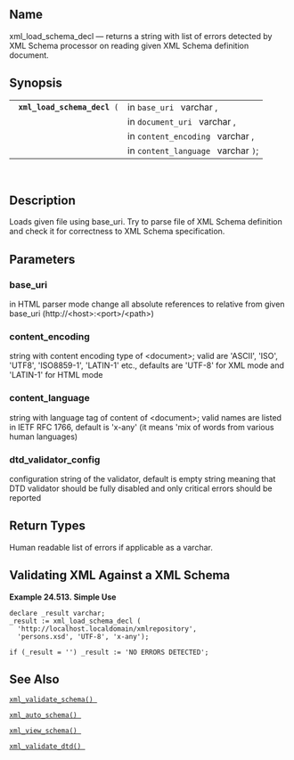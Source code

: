 <div>

<div>

</div>

<div>

## Name

xml_load_schema_decl — returns a string with list of errors detected by
XML Schema processor on reading given XML Schema definition document.

</div>

<div>

## Synopsis

<div>

|                                   |                                     |
|-----------------------------------|-------------------------------------|
| ` `**`xml_load_schema_decl`**` (` | in `base_uri ` varchar ,            |
|                                   | in `document_uri ` varchar ,        |
|                                   | in `content_encoding ` varchar ,    |
|                                   | in `content_language ` varchar `)`; |

<div>

 

</div>

</div>

</div>

<div>

## Description

Loads given file using base_uri. Try to parse file of XML Schema
definition and check it for correctness to XML Schema specification.

</div>

<div>

## Parameters

<div>

### base_uri

in HTML parser mode change all absolute references to relative from
given base_uri (http://\<host\>:\<port\>/\<path\>)

</div>

<div>

### content_encoding

string with content encoding type of \<document\>; valid are 'ASCII',
'ISO', 'UTF8', 'ISO8859-1', 'LATIN-1' etc., defaults are 'UTF-8' for XML
mode and 'LATIN-1' for HTML mode

</div>

<div>

### content_language

string with language tag of content of \<document\>; valid names are
listed in IETF RFC 1766, default is 'x-any' (it means 'mix of words from
various human languages)

</div>

<div>

### dtd_validator_config

configuration string of the validator, default is empty string meaning
that DTD validator should be fully disabled and only critical errors
should be reported

</div>

</div>

<div>

## Return Types

Human readable list of errors if applicable as a varchar.

</div>

<div>

## Validating XML Against a XML Schema

<div>

**Example 24.513. Simple Use**

<div>

``` programlisting
declare _result varchar;
_result := xml_load_schema_decl (
  'http://localhost.localdomain/xmlrepository',
  'persons.xsd', 'UTF-8', 'x-any');

if (_result = '') _result := 'NO ERRORS DETECTED';
```

</div>

</div>

  

</div>

<div>

## See Also

<a href="fn_xml_validate_schema.html" class="link"
title="xml_validate_schema"><code
class="function">xml_validate_schema() </code></a>

<a href="fn_xml_auto_schema.html" class="link"
title="xml_auto_schema"><code
class="function">xml_auto_schema() </code></a>

<a href="fn_xml_view_schema.html" class="link"
title="xml_view_schema"><code
class="function">xml_view_schema() </code></a>

<a href="fn_xml_validate_dtd.html" class="link"
title="xml_validate_dtd"><code
class="function">xml_validate_dtd() </code></a>

</div>

</div>
